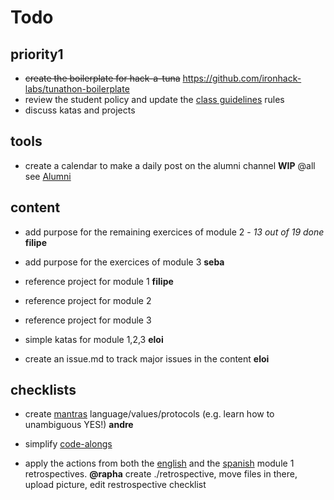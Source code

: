 # Todo

## priority1

- ~~create the boilerplate for hack-a-tuna~~ https://github.com/ironhack-labs/tunathon-boilerplate
- review the student policy and update the [class guidelines](./bcn-webdev-guidelines.md) rules
- discuss katas and projects


## tools

- create a calendar to make a daily post on the alumni channel
**WIP** @all see [Alumni](./alumni.md)


## content

- add purpose for the remaining exercices of module 2 - *13 out of 19 done*
**filipe**

- add purpose for the exercices of module 3
**seba**

- reference project for module 1
**filipe**

- reference project for module 2

- reference project for module 3

- simple katas for module 1,2,3 
**eloi**

- create an issue.md to track major issues in the content
**eloi**

## checklists

- create [mantras](./mantras.md)
language/values/protocols (e.g. learn how to unambiguous YES!)
**andre**

- simplify [code-alongs](./code-alongs.md)

- apply the actions from both the [english](./en-0618-module1-retrospective.md) and the [spanish](./es0618-module1-retrospective.md) module 1 retrospectives. 
**@rapha** create ./retrospective, move files in there, upload picture, edit restrospective checklist

